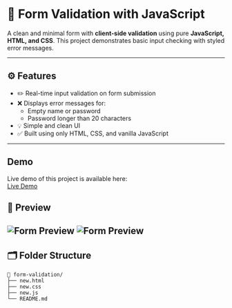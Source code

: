 # 📝 Form Validation with JavaScript

A clean and minimal form with **client-side validation** using pure **JavaScript, HTML, and CSS**. This project demonstrates basic input checking with styled error messages.

---

## ⚙️ Features

- ✏️ Real-time input validation on form submission
- ❌ Displays error messages for:
  - Empty name or password
  - Password longer than 20 characters
- 💡 Simple and clean UI
- ✅ Built using only HTML, CSS, and vanilla JavaScript

---
## Demo

Live demo of this project is available here:  
[Live Demo]([https://your-netlify-project-name.netlify.app](https://6831f0df502a363ed8501fd2--dapper-cascaron-114549.netlify.app/))


## 📸 Preview

![Form Preview](./images/yjZazFdOSEm.png)
![Form Preview](./images/YurrUL0GDt5.png)
---

## 🗂️ Folder Structure

```plaintext
📁 form-validation/
├── new.html
├── new.css
├── new.js
└── README.md
